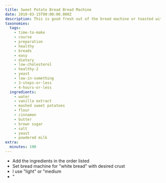 ```yaml
---
title: Sweet Potato Bread Bread Machine
date: 2010-03-15T00:00:00.000Z
description: This is good fresh out of the bread machine or toasted with butter.
taxonomies:
  tags:
    - time-to-make
    - course
    - preparation
    - healthy
    - breads
    - easy
    - dietary
    - low-cholesterol
    - healthy-2
    - yeast
    - low-in-something
    - 3-steps-or-less
    - 4-hours-or-less
  ingredients:
    - water
    - vanilla extract
    - mashed sweet potatoes
    - flour
    - cinnamon
    - butter
    - brown sugar
    - salt
    - yeast
    - powdered milk
extra:
  minutes: 190
---
```

 - Add the ingredients in the order listed
 - Set bread machine for "white bread" with desired crust
 - I use "light" or "medium
 - "
